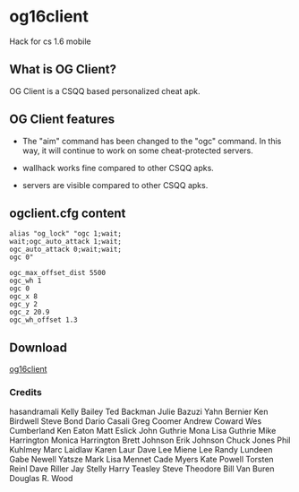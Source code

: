# og16client
Hack for cs 1.6 mobile

## What is OG Client?
OG Client is a CSQQ based personalized cheat apk.

## OG Client features
- The "aim" command has been changed to the "ogc" command.  In this way, it will continue to work on some cheat-protected servers.

- wallhack works fine compared to other CSQQ apks.

- servers are visible compared to other CSQQ apks.

## ogclient.cfg content
```
alias "og_lock" "ogc 1;wait;
wait;ogc_auto_attack 1;wait;
ogc_auto_attack 0;wait;wait;
ogc 0"

ogc_max_offset_dist 5500
ogc_wh 1
ogc 0
ogc_x 8
ogc_y 2
ogc_z 20.9
ogc_wh_offset 1.3
```

## Download
[og16client](https://github.com/ByOreo-skrt/og16client/releases)

### Credits
hasandramali
Kelly Bailey
Ted Backman
Julie Bazuzi
Yahn Bernier
Ken Birdwell
Steve Bond
Dario Casali
Greg Coomer
Andrew Coward
Wes Cumberland
Ken Eaton
Matt Eslick
John Guthrie
Mona Lisa Guthrie
Mike Harrington
Monica Harrington
Brett Johnson
Erik Johnson
Chuck Jones
Phil Kuhlmey
Marc Laidlaw
Karen Laur
Dave Lee
Miene Lee
Randy Lundeen
Gabe Newell
Yatsze Mark
Lisa Mennet
Cade Myers
Kate Powell
Torsten Reinl
Dave Riller
Jay Stelly
Harry Teasley 
Steve Theodore
Bill Van Buren
Douglas R. Wood
